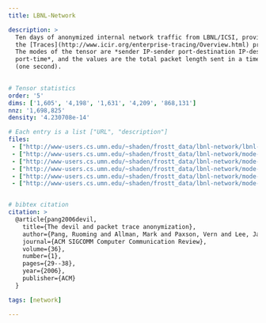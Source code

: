 ```yaml
---
title: LBNL-Network

description: >
  Ten days of anonymized internal network traffic from LBNL/ICSI, provided by
  the [Traces](http://www.icir.org/enterprise-tracing/Overview.html) project.
  The modes of the tensor are *sender IP-sender port-destination IP-destination
  port-time*, and the values are the total packet length sent in a timestep
  (one second).
  

# Tensor statistics
order: '5'
dims: ['1,605', '4,198', '1,631', '4,209', '868,131']
nnz: '1,698,825'
density: '4.230708e-14'

# Each entry is a list ["URL", "description"]
files:
 - ["http://www-users.cs.umn.edu/~shaden/frostt_data/lbnl-network/lbnl-network.tns.gz", Tensor]
 - ["http://www-users.cs.umn.edu/~shaden/frostt_data/lbnl-network/mode-1-send_ips.map.gz", Sender IP addresses]
 - ["http://www-users.cs.umn.edu/~shaden/frostt_data/lbnl-network/mode-2-send_ports.map.gz", Sender ports]
 - ["http://www-users.cs.umn.edu/~shaden/frostt_data/lbnl-network/mode-3-dest_ips.map.gz", Destination IP addresses]
 - ["http://www-users.cs.umn.edu/~shaden/frostt_data/lbnl-network/mode-4-dest_ports.map.gz", Destination ports]
 - ["http://www-users.cs.umn.edu/~shaden/frostt_data/lbnl-network/mode-5-times.map.gz", Time IDs, in seconds.]


# bibtex citation
citation: >
  @article{pang2006devil,
    title={The devil and packet trace anonymization},
    author={Pang, Ruoming and Allman, Mark and Paxson, Vern and Lee, Jason},
    journal={ACM SIGCOMM Computer Communication Review},
    volume={36},
    number={1},
    pages={29--38},
    year={2006},
    publisher={ACM}
  }

tags: [network]

---
```

